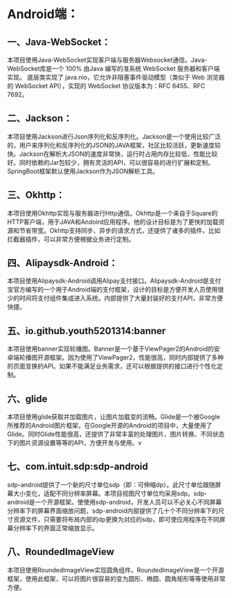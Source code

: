 
# Android端：<br/>
## 一、Java-WebSocket：<br/>
本项目使用Java-WebSocket实现客户端与服务器Websocket通信。Java-WebSocket库是一个 100% 由Java 编写的准系统 WebSocket 服务器和客户端实现。 底层类实现了 java.nio，它允许非阻塞事件驱动模型（类似于 Web 浏览器的 WebSocket API），实现的 WebSocket 协议版本为：RFC 6455、RFC 7692。<br/>
## 二、Jackson：<br/>
本项目使用Jackson进行Json序列化和反序列化。Jackson是一个使用比较广泛的，用户来序列化和反序列化的JSON的JAVA框架，社区比较活跃，更新速度较快。Jackson在解析大JSON的速度非常快，运行时占用内存比较低，性能比较好。同时依赖的Jar包较少，拥有灵活的API，可以很容易的进行扩展和定制。SpringBoot框架默认使用Jackson作为JSON解析工具。<br/>
## 三、Okhttp：<br/>
本项目使用Okhttp实现与服务器进行Http通信。Okhttp是一个来自于Square的HTTP客户端，用于JAVA和Andoird应用程序。他的设计目标是为了更快的加载资源和节省带宽。Okhttp支持同步、异步的请求方式，还提供了诸多的插件，比如拦截器插件，可以非常方便根据业务进行定制。<br/>
## 四、Alipaysdk-Android：<br/>
本项目使用Alipaysdk-Android调用Alipay支付接口。Alipaysdk-Android是支付宝官方编写的一个用于Android端的支付框架，设计的目标是方便开发人员使用很少的时间将支付组件集成进入系统。内部提供了大量封装好的支付API，非常方便快捷。<br/>
## 五、io.github.youth5201314:banner<br/>
本项目使用banner实现轮播图。Banner是一个基于ViewPager2的Android的安卓端轮播图开源框架。因为使用了ViewPager2，性能很高，同时内部提供了多种的页面变换的API。如果不能满足业务需求，还可以根据提供的接口进行个性化定制。<br/>
## 六、glide<br/>
本项目使用glide获取并加载图片，让图片加载变的流畅。Glide是一个被Google所推荐的Android图片框架，在Google开源的Android的项目中，大量使用了Glide。同时Glide性能很高，还提供了非常丰富的处理图片、图片转换、不同状态下的图片资源设置等等的API，方便开发与使用。v
## 七、com.intuit.sdp:sdp-android<br/>
sdp-android提供了一个新的尺寸单位sdp（即：可伸缩dp）。此尺寸单位跟随屏幕大小变化，适配不同分辨率屏幕。本项目视图尺寸单位均采用sdp。sdp-android是一个开源框架。使使用sdp-android，开发人员可以不必关心不同屏幕分辨率下的屏幕界面缩放问题，sdp-android内部提供了几十个不同分辨率下的尺寸资源文件，只需要将布局内部的dp更换为对应的sdp，即可使应用程序在不同屏幕分辨率下的界面正常缩放显示。<br/>
## 八、RoundedImageView<br/>
本项目使用RoundedImageView实现圆角组件。RoundedImageView是一个开源框架，使用此框架，可以将图片很容易的变为圆形、椭圆、圆角矩形等等使用非常方便。
